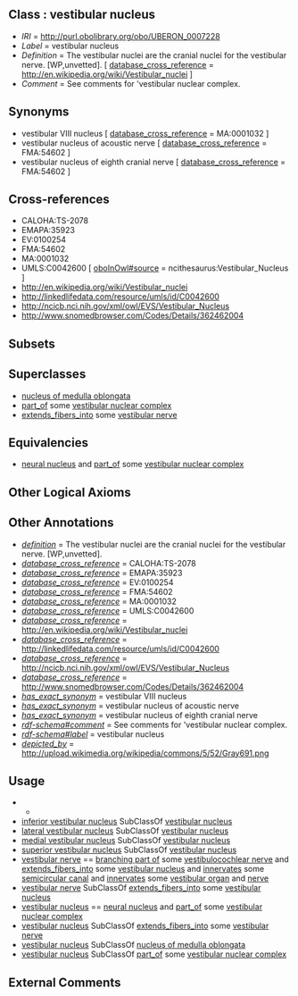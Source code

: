 
## Class : vestibular nucleus

 * *IRI* = http://purl.obolibrary.org/obo/UBERON_0007228
 * *Label* = vestibular nucleus
 * *Definition* = The vestibular nuclei are the cranial nuclei for the vestibular nerve. [WP,unvetted]. [ [database_cross_reference](../../ef/oboInOwl#hasDbXref.md) = http://en.wikipedia.org/wiki/Vestibular_nuclei ]
 * *Comment* = See comments for 'vestibular nuclear complex.

## Synonyms

 * vestibular VIII nucleus [ [database_cross_reference](../../ef/oboInOwl#hasDbXref.md) = MA:0001032 ]
 * vestibular nucleus of acoustic nerve [ [database_cross_reference](../../ef/oboInOwl#hasDbXref.md) = FMA:54602 ]
 * vestibular nucleus of eighth cranial nerve [ [database_cross_reference](../../ef/oboInOwl#hasDbXref.md) = FMA:54602 ]

## Cross-references

 * CALOHA:TS-2078
 * EMAPA:35923
 * EV:0100254
 * FMA:54602
 * MA:0001032
 * UMLS:C0042600 [ [oboInOwl#source](../../ce/oboInOwl#source.md) = ncithesaurus:Vestibular_Nucleus ]
 * http://en.wikipedia.org/wiki/Vestibular_nuclei
 * http://linkedlifedata.com/resource/umls/id/C0042600
 * http://ncicb.nci.nih.gov/xml/owl/EVS/Vestibular_Nucleus
 * http://www.snomedbrowser.com/Codes/Details/362462004

## Subsets


## Superclasses

 * [nucleus of medulla oblongata](../../UBERON/35/UBERON_0007635.md)
 * [part_of](../../BFO/50/BFO_0000050.md) some [vestibular nuclear complex](../../UBERON/73/UBERON_0002673.md)
 * [extends_fibers_into](../../core#extends/to/core#extends_fibers_into.md) some [vestibular nerve](../../UBERON/23/UBERON_0003723.md)

## Equivalencies

 * [neural nucleus](../../UBERON/25/UBERON_0000125.md) and [part_of](../../BFO/50/BFO_0000050.md) some [vestibular nuclear complex](../../UBERON/73/UBERON_0002673.md)

## Other Logical Axioms


## Other Annotations

 * *[definition](../../IAO/15/IAO_0000115.md)* = The vestibular nuclei are the cranial nuclei for the vestibular nerve. [WP,unvetted].
 * *[database_cross_reference](../../ef/oboInOwl#hasDbXref.md)* = CALOHA:TS-2078
 * *[database_cross_reference](../../ef/oboInOwl#hasDbXref.md)* = EMAPA:35923
 * *[database_cross_reference](../../ef/oboInOwl#hasDbXref.md)* = EV:0100254
 * *[database_cross_reference](../../ef/oboInOwl#hasDbXref.md)* = FMA:54602
 * *[database_cross_reference](../../ef/oboInOwl#hasDbXref.md)* = MA:0001032
 * *[database_cross_reference](../../ef/oboInOwl#hasDbXref.md)* = UMLS:C0042600
 * *[database_cross_reference](../../ef/oboInOwl#hasDbXref.md)* = http://en.wikipedia.org/wiki/Vestibular_nuclei
 * *[database_cross_reference](../../ef/oboInOwl#hasDbXref.md)* = http://linkedlifedata.com/resource/umls/id/C0042600
 * *[database_cross_reference](../../ef/oboInOwl#hasDbXref.md)* = http://ncicb.nci.nih.gov/xml/owl/EVS/Vestibular_Nucleus
 * *[database_cross_reference](../../ef/oboInOwl#hasDbXref.md)* = http://www.snomedbrowser.com/Codes/Details/362462004
 * *[has_exact_synonym](../../ym/oboInOwl#hasExactSynonym.md)* = vestibular VIII nucleus
 * *[has_exact_synonym](../../ym/oboInOwl#hasExactSynonym.md)* = vestibular nucleus of acoustic nerve
 * *[has_exact_synonym](../../ym/oboInOwl#hasExactSynonym.md)* = vestibular nucleus of eighth cranial nerve
 * *[rdf-schema#comment](../../nt/rdf-schema#comment.md)* = See comments for 'vestibular nuclear complex.
 * *[rdf-schema#label](../../el/rdf-schema#label.md)* = vestibular nucleus
 * *[depicted_by](../../depicted/by/depicted_by.md)* = http://upload.wikimedia.org/wikipedia/commons/5/52/Gray691.png

## Usage

 * -
 * [inferior vestibular nucleus](../../UBERON/21/UBERON_0001721.md) SubClassOf [vestibular nucleus](../../UBERON/28/UBERON_0007228.md)
 * [lateral vestibular nucleus](../../UBERON/30/UBERON_0007230.md) SubClassOf [vestibular nucleus](../../UBERON/28/UBERON_0007228.md)
 * [medial vestibular nucleus](../../UBERON/22/UBERON_0001722.md) SubClassOf [vestibular nucleus](../../UBERON/28/UBERON_0007228.md)
 * [superior vestibular nucleus](../../UBERON/27/UBERON_0007227.md) SubClassOf [vestibular nucleus](../../UBERON/28/UBERON_0007228.md)
 * [vestibular nerve](../../UBERON/23/UBERON_0003723.md) == [branching part of](../../RO/80/RO_0002380.md) some [vestibulocochlear nerve](../../UBERON/48/UBERON_0001648.md) and [extends_fibers_into](../../core#extends/to/core#extends_fibers_into.md) some [vestibular nucleus](../../UBERON/28/UBERON_0007228.md) and [innervates](../../RO/34/RO_0002134.md) some [semicircular canal](../../UBERON/40/UBERON_0001840.md) and [innervates](../../RO/34/RO_0002134.md) some [vestibular organ](../../UBERON/85/UBERON_0006585.md) and [nerve](../../UBERON/21/UBERON_0001021.md)
 * [vestibular nerve](../../UBERON/23/UBERON_0003723.md) SubClassOf [extends_fibers_into](../../core#extends/to/core#extends_fibers_into.md) some [vestibular nucleus](../../UBERON/28/UBERON_0007228.md)
 * [vestibular nucleus](../../UBERON/28/UBERON_0007228.md) == [neural nucleus](../../UBERON/25/UBERON_0000125.md) and [part_of](../../BFO/50/BFO_0000050.md) some [vestibular nuclear complex](../../UBERON/73/UBERON_0002673.md)
 * [vestibular nucleus](../../UBERON/28/UBERON_0007228.md) SubClassOf [extends_fibers_into](../../core#extends/to/core#extends_fibers_into.md) some [vestibular nerve](../../UBERON/23/UBERON_0003723.md)
 * [vestibular nucleus](../../UBERON/28/UBERON_0007228.md) SubClassOf [nucleus of medulla oblongata](../../UBERON/35/UBERON_0007635.md)
 * [vestibular nucleus](../../UBERON/28/UBERON_0007228.md) SubClassOf [part_of](../../BFO/50/BFO_0000050.md) some [vestibular nuclear complex](../../UBERON/73/UBERON_0002673.md)

## External Comments

